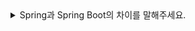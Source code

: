 <details>
<summary> 
Spring과 Spring Boot의 차이를 말해주세요.
</summary>

🔗 질문 링크: [CORS란 무엇인가요?](https://www.maeil-mail.kr/question/24)

# ✅ 답변 내용:
<pre>
Spring은 Spring Framework의 핵심 모듈들을 기반으로 한 프레임워크로 엔터프라이즈 애플리케션 개발을 지원하기
위한 대규모 오픈 소스 프로젝트입니다.

Spring Framework를 사용하기 위해서는
1. 스프링 컨테이너 구성
2. 빈 객체 등록 및 의존성 설정
3. 데이터베이스 연결
4. 트랜잭션 관리 등 다양한 설정을 수동으로 구성해야한다.
5. 또한 웹 애플리케이션을 구축하기 위해 별도의 WAS를 설치하고 설정해야 한다.

</pre>

## Spring Boot의 주용 특징

- 자동 설정
  - @EnableAutoConfiguration, @SpringBootApplication 어노테이션을 통해 자동 설정을 활성화합니다.
- 의존성 관리 간소화
  - 특정 기능을 쉽게 추가할 수 있도록 여러 개의 라이브러리와 의존성을 하나의 패키지로 묶어 제공하는 starter 의존성 통합 모듈 제공
- 내장 서버
  - Tomcat, Jetty와 같은 내장 웹 서버를 제공하여, 애플리케이션을 독립 실행형 JAR 파일로 배포하고, 바로 실행할 수 있게 합니다.


💡 꼬리 질문1: 
<pre>
..
</pre>

</details>